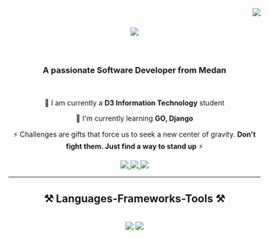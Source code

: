 <img align="right" src="https://visitor-badge.laobi.icu/badge?page_id=samuelsiahaan16.samuelsiahaan16" />

<h1 align="center">
    <img src="https://readme-typing-svg.herokuapp.com/?font=Righteous&size=35&center=true&vCenter=true&width=500&height=70&duration=4000&lines=Hi+There!+👋;+I'm+Samuel+Siahaan!;" />
</h1>

<br/>

<h3 align="center">A passionate Software Developer from Medan</h3>

<br/>

<div align="center">
 
 🔭 I am currently a **D3 Information Technology** student
 
 🌱 I'm currently learning **GO, Django**
 
 ⚡ Challenges are gifts that force us to seek a new center of gravity. **Don't fight them. Just find a way to stand up** ⚡

 </div>


<div align="center"> 
  <a href="mailto:samysiahaaan@gmail.com">
    <img src="https://img.shields.io/badge/Gmail-333333?style=for-the-badge&logo=gmail&logoColor=red" />
  </a>
  <a href="https://linkedin.com/in/samuelsiahaan16" target="_blank">
    <img src="https://img.shields.io/badge/LinkedIn-0077B5?style=for-the-badge&logo=linkedin&logoColor=white" target="_blank" />
  </a>
  <a href="#" target="_blank">
     <img src="https://img.shields.io/badge/Portfolio-FF5722?style=for-the-badge&logo=todoist&logoColor=white" target="_blank" /> <!-- sqlite, safari, google-chrome are other good icon options -->
  </a>
</div>

 <hr/>

 <h2 align="center">⚒️ Languages-Frameworks-Tools ⚒️</h2>
<br/>
<div align="center">
    <img src="https://skillicons.dev/icons?i=html,css,javascript,vscode,github,figma,boostrap" />
    <img src="https://skillicons.dev/icons?i=php,python,c,mysql,git,java,laravel,postman" /><br>
</div>

